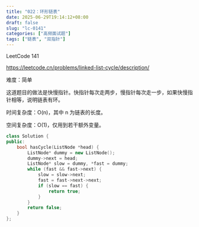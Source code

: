 ```yaml
---
title: "022：环形链表"
date: 2025-06-29T19:14:12+08:00
draft: false
slug: "lc-0141"
categories: ["高频面试题"]
tags: ["链表", "双指针"]
---
```


LeetCode 141

https://leetcode.cn/problems/linked-list-cycle/description/

难度：简单

这道题目的做法是快慢指针。快指针每次走两步，慢指针每次走一步，如果快慢指针相等，说明链表有环。

时间复杂度：O(n)，其中 n 为链表的长度。

空间复杂度：O(1)，仅用到若干额外变量。

<!--more-->

```cpp
class Solution {
public:
    bool hasCycle(ListNode *head) {
        ListNode* dummy = new ListNode();
        dummy->next = head;
        ListNode* slow = dummy, *fast = dummy;
        while (fast && fast->next) {
            slow = slow->next;
            fast = fast->next->next;
            if (slow == fast) {
                return true;
            }
        }
        return false;
    }
};
```

